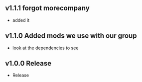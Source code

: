 ## v1.1.1 forgot morecompany
- added it

## v1.1.0 Added mods we use with our group
- look at the dependencies to see
 

## v1.0.0 Release
- Release

</details>